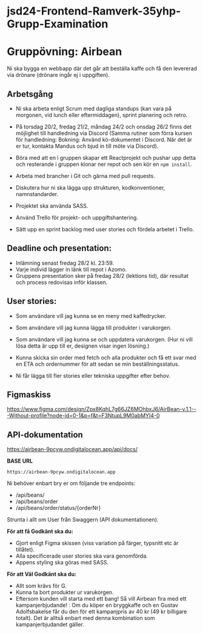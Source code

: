# jsd24-Frontend-Ramverk-35yhp-Grupp-Examination


# Gruppövning: Airbean

Ni ska bygga en webbapp där det går att beställa kaffe och få den levererad via drönare (drönare ingår ej i uppgiften).

## Arbetsgång
- Ni ska arbeta enligt Scrum med dagliga standups (kan vara på morgonen, vid lunch eller eftermiddagen), sprint planering och retro. 
- På torsdag 20/2, fredag 21/2, måndag 24/2 och onsdag 26/2 finns det möjlighet till handledning via Discord (Samma rutiner som förra kursen för handledning: 
Bokning: Använd kö-dokumentet i Discord. När det är er tur, kontakta Mandus och bjud in till möte via Discord).

- Böra med att en i gruppen skapar ett Reactprojekt och pushar upp detta och resterande i gruppen klonar ner repot och sen kör en `npm install`. 
- Arbeta med brancher i Git och gärna med pull requests.
- Diskutera hur ni ska lägga upp strukturen, kodkonventioner, namnstandarder.
- Projektet ska använda SASS.
- Använd Trello för projekt- och uppgiftshantering.
- Sätt upp en sprint backlog med user stories och fördela arbetet i Trello.

## Deadline och presentation:
- Inlämning senast fredag 28/2 kl. 23:59.
- Varje individ lägger in länk till repot i Azomo.
- Gruppens presentation sker på fredag 28/2 (lektions tid), där resultat och process redovisas inför klassen.

## User stories:
- Som användare vill jag kunna se en meny med kaffedrycker.
- Som användare vill jag kunna lägga till produkter i varukorgen.
- Som användare vill jag kunna se och uppdatera varukorgen. (Hur ni vill lösa detta är upp till er, designen visar ingen lösning.)
- Kunna skicka sin order med fetch och alla produkter och få ett svar med en ETA och ordernummer för att sedan se min beställningsstatus.

- Ni får lägga till fler stories eller tekniska uppgifter efter behov.

## Figmaskiss
https://www.figma.com/design/Zpx8KqhL7g66JZ6MOhbxJ6/AirBean-v.1.1---Without-profile?node-id=0-1&p=f&t=F3NtupL9M0abMYI4-0

## API-dokumentation
https://airbean-9pcyw.ondigitalocean.app/api/docs/

**BASE URL**
```
https://airbean-9pcyw.ondigitalocean.app
```

Ni behöver enbart bry er om följande tre endpoints:

* /api/beans/
* /api/beans/order
* /api/beans/order/status/{orderNr}

Strunta i allt om User från Swaggern (API dokumentationen).

**För att få Godkänt ska du:**
* Gjort enligt Figma skissen (viss variation på färger, typsnitt etc är tillåtet).
* Alla specificerade user stories ska vara genomförda.
* Appens styling ska göras med SASS.

**För att Väl Godkänt ska du:**
* Allt som krävs för G.
* Kunna ta bort produkter ur varukorgen.
* Eftersom kunden vill starta med ett bang! Så vill Airbean fira med ett kampanjerbjudande! : 
Om du köper en bryggkaffe och en Gustav Adolfsbakelse får du den för ett kampanjpris av 40 kr (49 kr billigare totalt). Det är alltså enbart med denna kombination som kampanjerbjudandet gäller.
